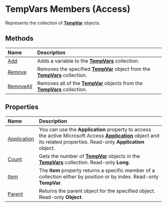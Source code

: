 
# TempVars Members (Access)


Represents the collection of  **[TempVar](4a0429e6-bcfa-7a8b-7030-6e88c2f1a71d.md)** objects.


## Methods



|**Name**|**Description**|
|:-----|:-----|
|[Add](836e449c-35ff-4089-857a-403c9fc97592.md)|Adds a variable to the  **[TempVars](aa81b18b-5e9f-ae44-cbcf-55cf6e37b7f6.md)** collection.|
|[Remove](a9ab9ff2-5bfc-d001-f5eb-9929907bc1b2.md)|Removes the specified  **[TempVar](4a0429e6-bcfa-7a8b-7030-6e88c2f1a71d.md)** object from the **[TempVars](aa81b18b-5e9f-ae44-cbcf-55cf6e37b7f6.md)** collection.|
|[RemoveAll](1b278bda-9f28-8fd7-0408-3a2a4d3e1a74.md)|Removes all of the  **[TempVar](4a0429e6-bcfa-7a8b-7030-6e88c2f1a71d.md)** objects from the **[TempVars](aa81b18b-5e9f-ae44-cbcf-55cf6e37b7f6.md)** collection.|

## Properties



|**Name**|**Description**|
|:-----|:-----|
|[Application](250a64f6-d0a2-d816-1211-c56d90de0e70.md)|You can use the  **Application** property to access the active Microsoft Access **[Application](aefb0713-97e6-e2c7-e530-8fd2e1316a55.md)** object and its related properties. Read-only **Application** object.|
|[Count](3d4bfc9c-3a7c-5470-0e11-8e88bb5014e6.md)|Gets the number of  **[TempVar](4a0429e6-bcfa-7a8b-7030-6e88c2f1a71d.md)** objects in the **[TempVars](aa81b18b-5e9f-ae44-cbcf-55cf6e37b7f6.md)** collection. Read-only **Long**.|
|[Item](b2b71b6c-cfb4-0b1d-2417-a71725584642.md)|The  **Item** property returns a specific member of a collection either by position or by index. Read-only **TempVar**.|
|[Parent](0dfb9feb-54ef-e15d-2569-1261f2ae3358.md)|Returns the parent object for the specified object. Read-only  **Object**.|
